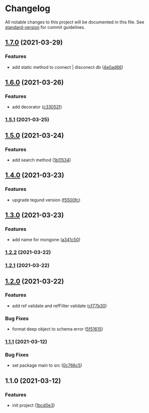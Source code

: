 # Changelog

All notable changes to this project will be documented in this file. See [standard-version](https://github.com/conventional-changelog/standard-version) for commit guidelines.

## [1.7.0](https://github.com/aim-leo/mongone/compare/v1.6.0...v1.7.0) (2021-03-29)


### Features

* add static method to connect | disconect db ([4e0ad66](https://github.com/aim-leo/mongone/commit/4e0ad66e55a32a772c5e441ca3d5b83ea7262d33))

## [1.6.0](https://github.com/aim-leo/mongone/compare/v1.5.1...v1.6.0) (2021-03-26)


### Features

* add decorator ([c33052f](https://github.com/aim-leo/mongone/commit/c33052f8355ab1008ed28aa629c06332c7baf82f))

### [1.5.1](https://github.com/aim-leo/mongone/compare/v1.5.0...v1.5.1) (2021-03-25)

## [1.5.0](https://github.com/aim-leo/mongone/compare/v1.4.0...v1.5.0) (2021-03-24)


### Features

* add search method ([1b11534](https://github.com/aim-leo/mongone/commit/1b11534455187c03377932c454b1b0208762e1d4))

## [1.4.0](https://github.com/aim-leo/mongone/compare/v1.3.0...v1.4.0) (2021-03-23)


### Features

* upgrade tegund version ([f5500fc](https://github.com/aim-leo/mongone/commit/f5500fc2b9670dca02121b92fb9c733cb5ae7e54))

## [1.3.0](https://github.com/aim-leo/mongone/compare/v1.2.2...v1.3.0) (2021-03-23)


### Features

* add name for mongone ([a341c50](https://github.com/aim-leo/mongone/commit/a341c5002808f54188c48a9dfc625525c643a38e))

### [1.2.2](https://github.com/aim-leo/mongone/compare/v1.2.1...v1.2.2) (2021-03-22)

### [1.2.1](https://github.com/aim-leo/mongone/compare/v1.2.0...v1.2.1) (2021-03-22)

## [1.2.0](https://github.com/aim-leo/mongone/compare/v1.1.1...v1.2.0) (2021-03-22)


### Features

* add ref validate and refFilter validate ([cf77b30](https://github.com/aim-leo/mongone/commit/cf77b308db66fdfca082132b9ac6194244e78091))


### Bug Fixes

* format deep object to schema error ([5f51615](https://github.com/aim-leo/mongone/commit/5f51615d35def99c5712bbb95ce20953eda30c94))

### [1.1.1](https://github.com/aim-leo/mongone/compare/v1.1.0...v1.1.1) (2021-03-12)


### Bug Fixes

* set package main to src ([0c766c5](https://github.com/aim-leo/mongone/commit/0c766c5bd46f8b6a1ae852a4d3c9f520fced6c13))

## 1.1.0 (2021-03-12)


### Features

* init project ([1bcd0e3](https://github.com/aim-leo/mongone/commit/1bcd0e3046b51daabc811f1da1f56185bf400213))
